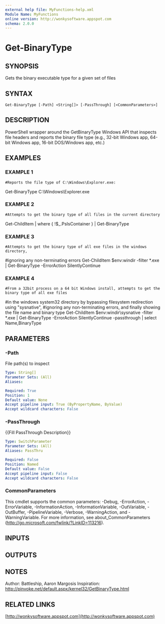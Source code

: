 ```yaml
---
external help file: MyFunctions-help.xml
Module Name: MyFunctions
online version: http://wonkysoftware.appspot.com
schema: 2.0.0
---
```


# Get-BinaryType

## SYNOPSIS
Gets the binary executable type for a given set of files

## SYNTAX

```
Get-BinaryType [-Path] <String[]> [-PassThrough] [<CommonParameters>]
```

## DESCRIPTION
PowerShell wrapper around the GetBinaryType Windows API that inspects file headers
and reports the binary file type (e.g., 32-bit Windows app, 64-bit Windows app,
16-bit DOS/Windows app, etc.)

## EXAMPLES

### EXAMPLE 1
```
#Reports the file type of C:\Windows\Explorer.exe:
```

Get-BinaryType C:\Windows\Explorer.exe

### EXAMPLE 2
```
#Attempts to get the binary type of all files in the current directory
```

Get-ChildItem | where { !$_.PsIsContainer } | Get-BinaryType

### EXAMPLE 3
```
#Attempts to get the binary type of all exe files in the windows directory,
```

#ignoring any non-terminating errors
Get-ChildItem $env:windir -filter *.exe | Get-BinaryType -ErrorAction SilentlyContinue

### EXAMPLE 4
```
#From a 32bit process on a 64 bit Windows install, attempts to get the binary type of all exe files
```

#in the windows system32 directory by bypassing filesystem redirection using "sysnative",
#ignoring any non-terminating errors, and finally showing the file name and binary type
Get-ChildItem $env:windir\sysnative -filter *.exe | Get-BinaryType -ErrorAction SilentlyContinue -passthrough | select Name,BinaryType

## PARAMETERS

### -Path
File path(s) to inspect

```yaml
Type: String[]
Parameter Sets: (All)
Aliases:

Required: True
Position: 1
Default value: None
Accept pipeline input: True (ByPropertyName, ByValue)
Accept wildcard characters: False
```

### -PassThrough
{{Fill PassThrough Description}}

```yaml
Type: SwitchParameter
Parameter Sets: (All)
Aliases: PassThru

Required: False
Position: Named
Default value: False
Accept pipeline input: False
Accept wildcard characters: False
```

### CommonParameters
This cmdlet supports the common parameters: -Debug, -ErrorAction, -ErrorVariable, -InformationAction, -InformationVariable, -OutVariable, -OutBuffer, -PipelineVariable, -Verbose, -WarningAction, and -WarningVariable.
For more information, see about_CommonParameters (http://go.microsoft.com/fwlink/?LinkID=113216).

## INPUTS

## OUTPUTS

## NOTES
Author:      Battleship, Aaron Margosis
Inspiration: http://pinvoke.net/default.aspx/kernel32/GetBinaryType.html

## RELATED LINKS

[http://wonkysoftware.appspot.com](http://wonkysoftware.appspot.com)

